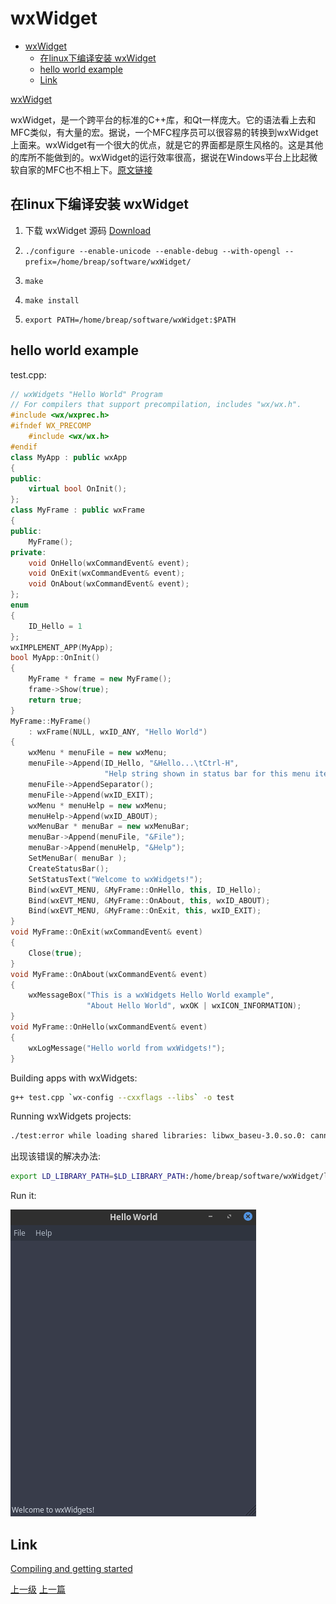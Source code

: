 # wxWidget


<!-- @import "[TOC]" {cmd="toc" depthFrom=1 depthTo=6 orderedList=false} -->
<!-- code_chunk_output -->

* [wxWidget](#wxwidget)
	* [在linux下编译安装 wxWidget](#在linux下编译安装-wxwidget)
	* [hello world example](#hello-world-example)
	* [Link](#link)

<!-- /code_chunk_output -->


[wxWidget](https://www.wxwidgets.org/)

wxWidget，是一个跨平台的标准的C++库，和Qt一样庞大。它的语法看上去和MFC类似，有大量的宏。据说，一个MFC程序员可以很容易的转换到wxWidget上面来。wxWidget有一个很大的优点，就是它的界面都是原生风格的。这是其他的库所不能做到的。wxWidget的运行效率很高，据说在Windows平台上比起微软自家的MFC也不相上下。[原文链接](http://blog.51cto.com/devbean/193918)

## 在linux下编译安装 wxWidget

1. 下载 wxWidget 源码
[Download](https://www.wxwidgets.org/downloads/)

2. ```./configure --enable-unicode --enable-debug --with-opengl --prefix=/home/breap/software/wxWidget/```

3. ```make```
4. ```make install ```
5. ```export PATH=/home/breap/software/wxWidget:$PATH```

## hello world example

test.cpp:

```c++
// wxWidgets "Hello World" Program
// For compilers that support precompilation, includes "wx/wx.h".
#include <wx/wxprec.h>
#ifndef WX_PRECOMP
    #include <wx/wx.h>
#endif
class MyApp : public wxApp
{
public:
    virtual bool OnInit();
};
class MyFrame : public wxFrame
{
public:
    MyFrame();
private:
    void OnHello(wxCommandEvent& event);
    void OnExit(wxCommandEvent& event);
    void OnAbout(wxCommandEvent& event);
};
enum
{
    ID_Hello = 1
};
wxIMPLEMENT_APP(MyApp);
bool MyApp::OnInit()
{
    MyFrame * frame = new MyFrame();
    frame->Show(true);
    return true;
}
MyFrame::MyFrame()
    : wxFrame(NULL, wxID_ANY, "Hello World")
{
    wxMenu * menuFile = new wxMenu;
    menuFile->Append(ID_Hello, "&Hello...\tCtrl-H",
                     "Help string shown in status bar for this menu item");
    menuFile->AppendSeparator();
    menuFile->Append(wxID_EXIT);
    wxMenu * menuHelp = new wxMenu;
    menuHelp->Append(wxID_ABOUT);
    wxMenuBar * menuBar = new wxMenuBar;
    menuBar->Append(menuFile, "&File");
    menuBar->Append(menuHelp, "&Help");
    SetMenuBar( menuBar );
    CreateStatusBar();
    SetStatusText("Welcome to wxWidgets!");
    Bind(wxEVT_MENU, &MyFrame::OnHello, this, ID_Hello);
    Bind(wxEVT_MENU, &MyFrame::OnAbout, this, wxID_ABOUT);
    Bind(wxEVT_MENU, &MyFrame::OnExit, this, wxID_EXIT);
}
void MyFrame::OnExit(wxCommandEvent& event)
{
    Close(true);
}
void MyFrame::OnAbout(wxCommandEvent& event)
{
    wxMessageBox("This is a wxWidgets Hello World example",
                 "About Hello World", wxOK | wxICON_INFORMATION);
}
void MyFrame::OnHello(wxCommandEvent& event)
{
    wxLogMessage("Hello world from wxWidgets!");
}
```

Building apps with wxWidgets:
```sh
g++ test.cpp `wx-config --cxxflags --libs` -o test
```

Running wxWidgets projects:
```sh
./test:error while loading shared libraries: libwx_baseu-3.0.so.0: cannot open shared object file: No such file or directory
```
出现该错误的解决办法:

```sh
export LD_LIBRARY_PATH=$LD_LIBRARY_PATH:/home/breap/software/wxWidget/lib
```

Run it:

![](../images/wxWidget_201802261940_1.png)

## Link

[Compiling and getting started](https://wiki.wxwidgets.org/Compiling_and_getting_started)


[上一级](README.md)
[上一篇](webProgramming.md)
